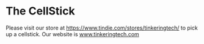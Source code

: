 The CellStick
=============
Please visit our store at https://www.tindie.com/stores/tinkeringtech/ to pick up a cellstick.
Our website is www.tinkeringtech.com